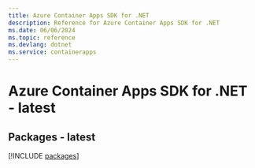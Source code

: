 ```yaml
---
title: Azure Container Apps SDK for .NET
description: Reference for Azure Container Apps SDK for .NET
ms.date: 06/06/2024
ms.topic: reference
ms.devlang: dotnet
ms.service: containerapps
---
```

# Azure Container Apps SDK for .NET - latest
## Packages - latest
[!INCLUDE [packages](container-apps-index.md)]